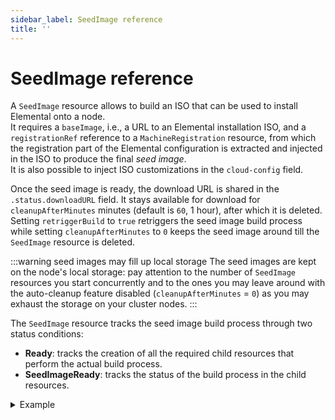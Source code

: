 ```yaml
---
sidebar_label: SeedImage reference
title: ''
---
```


<head>
  <link rel="canonical" href="https://elemental.docs.rancher.com/seedimage-reference"/>
</head>

# SeedImage reference

A `SeedImage` resource allows to build an ISO that can be used to install Elemental onto a node.  
It requires a `baseImage`, i.e., a URL to an Elemental installation ISO, and a `registrationRef` reference to a `MachineRegistration` resource, from which the registration part of the Elemental configuration is extracted and injected in the ISO to produce the final *seed image*.  
It is also possible to inject ISO customizations in the `cloud-config` field.

Once the seed image is ready, the download URL is shared in the `.status.downloadURL` field.
It stays available for download for `cleanupAfterMinutes` minutes (default is `60`, 1 hour), after which it is deleted.  
Setting `retriggerBuild` to `true` retriggers the seed image build process while setting `cleanupAfterMinutes` to `0` keeps the seed image around till the `SeedImage` resource is deleted.

:::warning seed images may fill up local storage
The seed images are kept on the node's local storage: pay attention to the number of `SeedImage` resources you start concurrently and to the ones you may leave around with the auto-cleanup feature disabled (`cleanupAfterMinutes` = `0`) as you may exhaust the storage on your cluster nodes.
:::

The `SeedImage` resource tracks the seed image build process through two status conditions:
- **Ready**: tracks the creation of all the required child resources that perform the actual build process.
- **SeedImageReady**: tracks the status of the build process in the child resources.


<details>
  <summary>Example</summary>

  ```yaml showLineNumbers
  apiVersion: elemental.cattle.io/v1beta1
  kind: SeedImage
  metadata:
    name: ...
    namespace: ...
  spec:
    baseImage: ...
    cloud-config: ...
    registrationRef:
      name: ...
      namespace: ...
    cleanupAfterMinutes: ...
    retriggerBuild: ...
  ```
</details>

